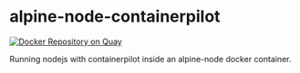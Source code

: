 # alpine-node-containerpilot

[![Docker Repository on Quay](https://quay.io/repository/yldio/alpine-node-containerpilot/status "Docker Repository on Quay")](https://quay.io/repository/yldio/alpine-node-containerpilot)

Running nodejs with containerpilot inside an alpine-node docker container.  
